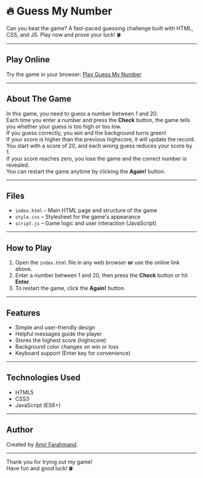 # 🔥 Guess My Number
Can you beat the game? A fast-paced guessing challenge built with HTML, CSS, and JS. Play now and prove your luck! 🍀

---

## Play Online
Try the game in your browser: [Play Guess My Number](https://Amirmahdi-Farahmand.github.io/Guess-MyNum/)

---

## About The Game
In this game, you need to guess a number between 1 and 20.  
Each time you enter a number and press the **Check** button, the game tells you whether your guess is too high or too low.  
If you guess correctly, you win and the background turns green!  
If your score is higher than the previous highscore, it will update the record.  
You start with a score of 20, and each wrong guess reduces your score by 1.  
If your score reaches zero, you lose the game and the correct number is revealed.  
You can restart the game anytime by clicking the **Again!** button.

---

## Files
- `index.html` – Main HTML page and structure of the game  
- `style.css` – Stylesheet for the game's appearance  
- `script.js` – Game logic and user interaction (JavaScript)

---

## How to Play
1. Open the `index.html` file in any web browser **or** use the online link above.  
2. Enter a number between 1 and 20, then press the **Check** button or hit **Enter**.  
3. To restart the game, click the **Again!** button.

---

## Features
- Simple and user-friendly design  
- Helpful messages guide the player  
- Stores the highest score (highscore)  
- Background color changes on win or loss  
- Keyboard support (Enter key for convenience)

---

## Technologies Used
- HTML5  
- CSS3  
- JavaScript (ES6+)

---

## Author
Created by [Amir Farahmand](https://github.com/Amirmahdi-Farahmand).

---

Thank you for trying out my game!  
Have fun and good luck! 🍀
